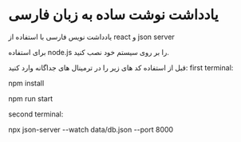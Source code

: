 # یادداشت نوشت ساده به زبان فارسی

یادداشت نویس فارسی با استفاده از react  و json server   

برای استفاده node.js را بر روی سیستم خود نصب کنید.

قبل از استفاده کد های زیر را در ترمینال های جداگانه وارد کنید:
first terminal:

npm install

npm run start

second terminal:

npx json-server --watch data/db.json --port 8000


